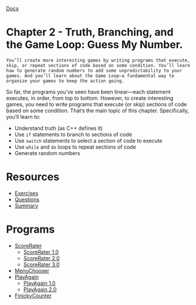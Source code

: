 [Docs](../)
# Chapter 2 - Truth, Branching, and the Game Loop: Guess My Number.

`You’ll create more interesting games by writing programs that execute, skip, or repeat sections of code based on some condition. You’ll learn how to generate random numbers to add some unpredictability to your games. And you’ll learn about the Game Loop—a fundamental way to organize your games to keep the action going.`

So far, the programs you’ve seen have been linear—each statement executes, in order, from top to bottom. However, to create interesting games, you need to write programs that execute (or skip) sections of code based on some condition. That’s the main topic of this chapter. Specifically, you’ll learn to:

- Understand truth (as C++ defines it)
- Use `if` statements to branch to sections of code
- Use `switch` statements to select a section of code to execute
- Use `while` and `do` loops to repeat sections of code
- Generate random numbers

# Resources

- [Exercises](Exercises/)
- [Questions](Questions/)
- [Summary](Summary/)

# Programs
- [ScoreRater](ScoreRater/)
    - [ScoreRater 1.0](ScoreRater/ScoreRater1.0/)
    - [ScoreRater 2.0](ScoreRater/ScoreRater2.0/)
    - [ScoreRater 3.0](ScoreRater/ScoreRater3.0/)
- [MenuChooser](MenuChooser/)
- [PlayAgain](PlayAgain/)
    - [PlayAgain 1.0](PlayAgain/PlayAgain1.0/)
    - [PlayAgain 2.0](PlayAgain/PlayAgain2.0/)
- [FinickyCounter](FinickyCounter/) 